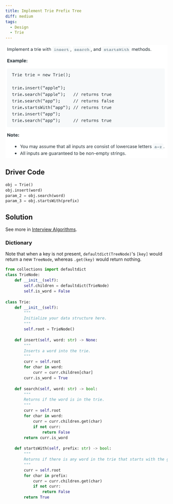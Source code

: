 ```yaml
---
title: Implement Trie Prefix Tree
diff: medium
tags:
  - Design
  - Trie
---
```


<img class="medium-zoom" src="/algo/implement-trie-prefix-tree.png" alt="https://leetcode.com/problems/implement-trie-prefix-tree">

## Driver Code

```py
obj = Trie()
obj.insert(word)
param_2 = obj.search(word)
param_3 = obj.startsWith(prefix)
```

## Solution

See more in [Interview Algorithms](/blog/interview_algo.md#trie).

### Dictionary

Note that when a key is not present, `defaultdict(TreeNode)`'s `[key]` would return a new `TreeNode`, whereas `.get(key)` would return nothing.

```py
from collections import defaultdict
class TrieNode:
    def __init__(self):
        self.children = defaultdict(TrieNode)
        self.is_word = False

class Trie:
    def __init__(self):
        """
        Initialize your data structure here.
        """
        self.root = TrieNode()

    def insert(self, word: str) -> None:
        """
        Inserts a word into the trie.
        """
        curr = self.root
        for char in word:
            curr = curr.children[char]
        curr.is_word = True

    def search(self, word: str) -> bool:
        """
        Returns if the word is in the trie.
        """
        curr = self.root
        for char in word:
            curr = curr.children.get(char)
            if not curr:
                return False
        return curr.is_word

    def startsWith(self, prefix: str) -> bool:
        """
        Returns if there is any word in the trie that starts with the given prefix.
        """
        curr = self.root
        for char in prefix:
            curr = curr.children.get(char)
            if not curr:
                return False
        return True
```
